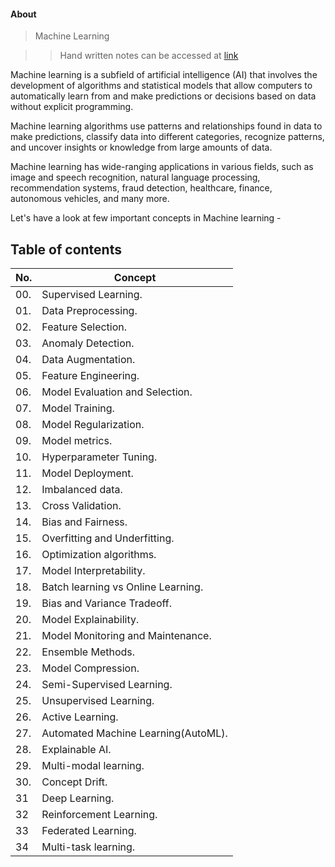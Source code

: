 #### About

> Machine Learning

>> Hand written notes can be accessed at <a href = "https://github.com/Suraj520/data-science/blob/main/01-machine-learning/--theoretical-concepts/ml-notes.pdf"> link </a>

Machine learning is a subfield of artificial intelligence (AI) that involves the development of algorithms and statistical models that allow computers to automatically learn from and make predictions or decisions based on data without explicit programming. 

Machine learning algorithms use patterns and relationships found in data to make predictions, classify data into different categories, recognize patterns, and uncover insights or knowledge from large amounts of data. 

Machine learning has wide-ranging applications in various fields, such as image and speech recognition, natural language processing, recommendation systems, fraud detection, healthcare, finance, autonomous vehicles, and many more.

Let's have a look at few important concepts in Machine learning -


## Table of contents
| No. | Concept |
| --- | ------- |
| 00. | Supervised Learning. |
| 01. | Data Preprocessing. |
| 02. | Feature Selection. |
| 03. | Anomaly Detection. |
| 04. | Data Augmentation. |
| 05. | Feature Engineering. |
| 06. | Model Evaluation and Selection. |
| 07. | Model Training. |
| 08. | Model Regularization. |
| 09. | Model metrics. |
| 10. | Hyperparameter Tuning. |
| 11. | Model Deployment. |
| 12. | Imbalanced data. |
| 13. | Cross Validation.  |
| 14. | Bias and Fairness. |
| 15. | Overfitting and Underfitting. |
| 16. | Optimization algorithms. |
| 17. | Model Interpretability. |
| 18. | Batch learning vs Online Learning. |
| 19. | Bias and Variance Tradeoff. |
| 20. | Model Explainability. |
| 21. | Model Monitoring and Maintenance. |
| 22. | Ensemble Methods. |
| 23. | Model Compression. |
| 24. | Semi-Supervised Learning. |
| 25. | Unsupervised Learning. |
| 26. | Active Learning. |
| 27. | Automated Machine Learning(AutoML). |
| 28. | Explainable AI. |
| 29. | Multi-modal learning. |
| 30. | Concept Drift. |
| 31  | Deep Learning.                                          |
| 32  | Reinforcement Learning.                                  |
| 33  | Federated Learning.                                          |
| 34  | Multi-task learning.                                                            |
